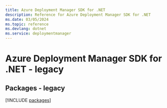```yaml
---
title: Azure Deployment Manager SDK for .NET
description: Reference for Azure Deployment Manager SDK for .NET
ms.date: 03/05/2024
ms.topic: reference
ms.devlang: dotnet
ms.service: deploymentmanager
---
```

# Azure Deployment Manager SDK for .NET - legacy
## Packages - legacy
[!INCLUDE [packages](deployment-manager-index.md)]